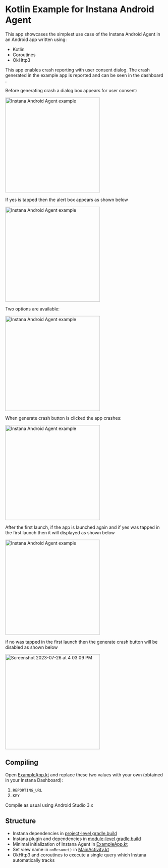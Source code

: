 # Kotlin Example for Instana Android Agent

This app showcases the simplest use case of the Instana Android Agent in an Android app written using:
- Kotlin
- Coroutines
- OkHttp3

This app enables crash reporting with user consent dialog.
The crash generated in the example app is reported and can be seen in the dashboard .

Before generating crash a dialog box appears for user consent:

<img width="300" alt="Instana Android Agent example" src="https://media.github.ibm.com/user/423583/files/9f519ffb-1e8b-45ab-9dfc-a82fac8a70fa">

If yes is tapped then the alert box appears as shown below

<img width="300" alt="Instana Android Agent example" src="https://media.github.ibm.com/user/423583/files/52f235d4-c36c-4f70-94f2-88de2ef8c9a1">

Two options are available:

<img width="300" alt="Instana Android Agent example" src="https://media.github.ibm.com/user/423583/files/138c3e09-7de0-48f5-a0c7-af528e0c9935">

When generate crash button is clicked the app crashes:

<img width="300" alt="Instana Android Agent example" src="https://media.github.ibm.com/user/423583/files/8943890f-1685-41fb-967c-9edd4431d797">

After the first launch, if the app is launched again and
if yes was tapped in the first launch then it will displayed as shown below

<img width="300" alt="Instana Android Agent example" src="https://media.github.ibm.com/user/423583/files/9222b4fa-d3f2-49a0-b96a-278e01b7f6fd">

if no was tapped in the first launch then the generate crash button will be disabled as shown  below

<img width="300" alt="Screenshot 2023-07-26 at 4 03 09 PM" src="https://media.github.ibm.com/user/423583/files/965d4241-926d-4954-b3d1-5e385791002d">

## Compiling

Open [ExampleApp.kt](app/src/main/java/com/instana/android/example/ExampleApp.kt) and replace these two values with your own (obtained in your Instana Dashboard): 
1. `REPORTING_URL`
2. `KEY`

Compile as usual using Android Studio 3.x

## Structure

- Instana dependencies in [project-level gradle.build](build.gradle)
- Instana plugin and dependencies in [module-level gradle.build](app/build.gradle)
- Minimal initialization of Instana Agent in [ExampleApp.kt](app/src/main/java/com/instana/android/example/ExampleApp.kt)
- Set view name in `onResume()` in [MainActivity.kt](app/src/main/java/com/instana/android/example/MainActivity.kt)
- OkHttp3 and coroutines to execute a single query which Instana automatically tracks

